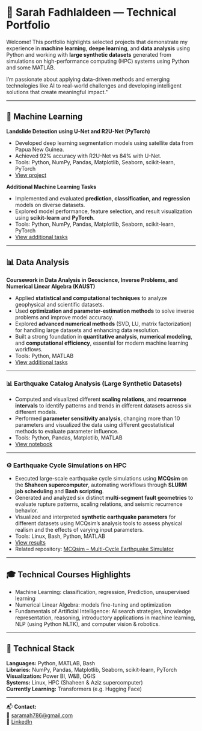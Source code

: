 # 🌟 Sarah Fadhlaldeen — Technical Portfolio

Welcome! This portfolio highlights selected projects that demonstrate my experience in **machine learning**, **deepe learning**, and **data analysis** using Python and working with **large synthetic datasets** generated from simulations on high-performance computing (HPC) systems using Python and some MATLAB.

I’m passionate about applying data-driven methods and emerging technologies like AI to real-world challenges and developing intelligent solutions that create meaningful impact."

---

## 🧠 Machine Learning
**Landslide Detection using U-Net and R2U-Net (PyTorch)**  
- Developed deep learning segmentation models using satellite data from Papua New Guinea.  
- Achieved 92% accuracy with R2U-Net vs 84% with U-Net.
- Tools: Python, NumPy, Pandas, Matplotlib, Seaborn, scikit-learn, PyTorch    
- [View project](./Machine-Learning-Projects/Landslide_Prediction_UNet.ipynb)

**Additional Machine Learning Tasks**  
- Implemented and evaluated **prediction, classification, and regression** models on diverse datasets.  
- Explored model performance, feature selection, and result visualization using **scikit-learn** and **PyTorch**.
- Tools: Python, NumPy, Pandas, Matplotlib, Seaborn, scikit-learn, PyTorch 
- [View additional tasks](./Machine-Learning-Projects/Tasks/)

---

## 📊 Data Analysis 

**Coursework in Data Analysis in Geoscience, Inverse Problems, and Numerical Linear Algebra (KAUST)**  
- Applied **statistical and computational techniques** to analyze geophysical and scientific datasets.  
- Used **optimization and parameter-estimation methods** to solve inverse problems and improve model accuracy.  
- Explored **advanced numerical methods** (SVD, LU, matrix factorization) for handling large datasets and enhancing data resolution.  
- Built a strong foundation in **quantitative analysis**, **numerical modeling**, and **computational efficiency**, essential for modern machine learning workflows.
- Tools: Python, MATLAB 
- [View additional tasks](./Machine-Learning-Projects/Tasks/)

---

### 📊 Earthquake Catalog Analysis (Large Synthetic Datasets) 
- Computed and visualized different **scaling relations**, and **recurrence intervals** to identify patterns and trends in different datasets across six different models.
- Performed **parameter sensitivity analysis**, changing more than 10 parameters and visualized the data using different geostatistical methods to evaluate parameter influence.
- Tools: Python, Pandas, Matplotlib, MATLAB
- [View notebook](./Data-Analysis-Projects/Earthquake_Catalog_Analysis.ipynb)

---

### ⚙️ Earthquake Cycle Simulations on HPC
- Executed large-scale earthquake cycle simulations using **MCQsim** on the **Shaheen supercomputer**, automating workflows through **SLURM job scheduling** and **Bash scripting**.  
- Generated and analyzed six distinct **multi-segment fault geometries** to evaluate rupture patterns, scaling relations, and seismic recurrence behavior.  
- Visualized and interpreted **synthetic earthquake parameters** for different datasets using MCQsim’s analysis tools to assess physical realism and the effects of varying input parameters.  
- Tools: Linux, Bash, Python, MATLAB  
- [View results](./HPC-Simulation-Work/MCQsim_Plots)  
- Related repository: [MCQsim – Multi-Cycle Earthquake Simulator](https://github.com/kaust-geomechanics/MCQsim)

---

## 🎓 Technical Courses Highlights
- Machine Learning: classification, regression, Prediction, unsupervised learning
- Numerical Linear Algebra: models fine-tuning and optimization
- Fundamentals of Artificial Intelligence: AI search strategies, knowledge representation, reasoning, introductory applications in machine learning, NLP (using Python NLTK), and computer vision & robotics.

---

## 🧰 Technical Stack
**Languages:** Python, MATLAB, Bash  
**Libraries:** NumPy, Pandas, Matplotlib, Seaborn, scikit-learn, PyTorch  
**Visualization:** Power BI, W&B, QGIS  
**Systems:** Linux, HPC (Shaheen & Aziz supercomputer)  
**Currently Learning:** Transformers (e.g. Hugging Face)

---

📬 **Contact:**  
📧 [saramah786@gmail.com](mailto:saramah786@gmail.com)  
🔗 [LinkedIn](https://www.linkedin.com/in/sarah-fadhlaldeen)
